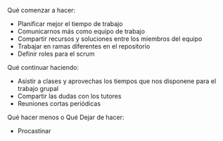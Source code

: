 Qué comenzar a hacer: 
- Planificar mejor el tiempo de trabajo
- Comunicarnos más como equipo de trabajo
- Compartir recursos y soluciones entre los miembros del equipo
- Trabajar en ramas diferentes en el repositorio
- Definir roles para el scrum

Qué continuar haciendo:
- Asistir a clases y aprovechas los tiempos que nos disponene para el trabajo grupal
- Compartir las dudas con los tutores
- Reuniones cortas periódicas

Qué hacer menos o Qué Dejar de hacer:
- Procastinar
